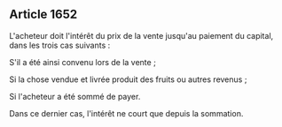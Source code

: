 Article 1652
----
L'acheteur doit l'intérêt du prix de la vente jusqu'au paiement du capital, dans
les trois cas suivants :

S'il a été ainsi convenu lors de la vente ;

Si la chose vendue et livrée produit des fruits ou autres revenus ;

Si l'acheteur a été sommé de payer.

Dans ce dernier cas, l'intérêt ne court que depuis la sommation.
